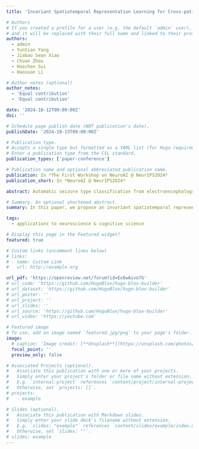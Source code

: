 ```yaml
---
title: 'Invariant Spatiotemporal Representation Learning for Cross-patient Seizure Classification'

# Authors
# If you created a profile for a user (e.g. the default `admin` user), write the username (folder name) here
# and it will be replaced with their full name and linked to their profile.
authors:
  - admin
  - Yuntian Yang
  - Jiabao Sean Xiao
  - Chuan Zhou
  - Haochen Sui
  - Haoxuan Li

# Author notes (optional)
author_notes:
  - 'Equal contribution'
  - 'Equal contribution'

date: '2024-10-12T00:00:00Z'
doi: ''

# Schedule page publish date (NOT publication's date).
publishDate: '2024-10-15T00:00:00Z'

# Publication type.
# Accepts a single type but formatted as a YAML list (for Hugo requirements).
# Enter a publication type from the CSL standard.
publication_types: ['paper-conference']

# Publication name and optional abbreviated publication name.
publication: In *The First Workshop on NeuroAI @ NeurIPS2024*
publication_short: In *NeuroAI @ NeurIPS2024*

abstract: Automatic seizure type classification from electroencephalogram (EEG) data can help clinicians to better diagnose epilepsy. Although many previous studies have focused on the classification problem of seizure EEG data, most of these methods require that there is no distribution shift between training data and test data, which greatly limits the applicability in real-world scenarios. In this paper, we propose an invariant spatiotemporal representation learning method for cross-patient seizure classification. Specifically, we first split the spatiotemporal EEG data into different environments based on heterogeneous risk minimization to reflect the spurious correlations. We then learn invariant spatiotemporal representations and train the seizure classification model based on the learned representations to achieve accurate seizure-type classification across various environments. The experiments are conducted on the largest public EEG dataset, the Temple University Hospital Seizure Corpus (TUSZ) dataset, and the experimental results demonstrate the effectiveness of our method.

# Summary. An optional shortened abstract.
summary: In this paper, we propose an invariant spatiotemporal representation learning method for cross-patient seizure classification. 

tags:
  - applications to neuroscience & cognitive science

# Display this page in the Featured widget?
featured: true

# Custom links (uncomment lines below)
# links:
# - name: Custom Link
#   url: http://example.org

url_pdf: 'https://openreview.net/forum?id=Ex6wAivo7G'
# url_code: 'https://github.com/HugoBlox/hugo-blox-builder'
# url_dataset: 'https://github.com/HugoBlox/hugo-blox-builder'
# url_poster: ''
# url_project: ''
# url_slides: ''
# url_source: 'https://github.com/HugoBlox/hugo-blox-builder'
# url_video: 'https://youtube.com'

# Featured image
# To use, add an image named `featured.jpg/png` to your page's folder.
image:
  # caption: 'Image credit: [**Unsplash**](https://unsplash.com/photos/pLCdAaMFLTE)'
  focal_point: ''
  preview_only: false

# Associated Projects (optional).
#   Associate this publication with one or more of your projects.
#   Simply enter your project's folder or file name without extension.
#   E.g. `internal-project` references `content/project/internal-project/index.md`.
#   Otherwise, set `projects: []`.
# projects:
#   - example

# Slides (optional).
#   Associate this publication with Markdown slides.
#   Simply enter your slide deck's filename without extension.
#   E.g. `slides: "example"` references `content/slides/example/index.md`.
#   Otherwise, set `slides: ""`.
# slides: example
---
```

